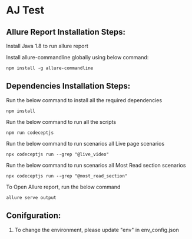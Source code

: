 
# AJ Test
## Allure Report Installation Steps:

Install Java 1.8 to run allure report

Install allure-commandline globally using below command:

    npm install -g allure-commandline


## Dependencies Installation Steps:
Run the below command to install all the required dependencies

    npm install

Run the below command to run all the scripts

    npm run codeceptjs

Run the below command to run scenarios all Live page scenarios

    npx codeceptjs run --grep "@live_video"

Run the below command to run scenarios all Most Read section scenarios

    npx codeceptjs run --grep "@most_read_section"

To Open Allure report, run the below command

    allure serve output

## Conifguration:

1. To change the environment, please update "env" in env_config.json